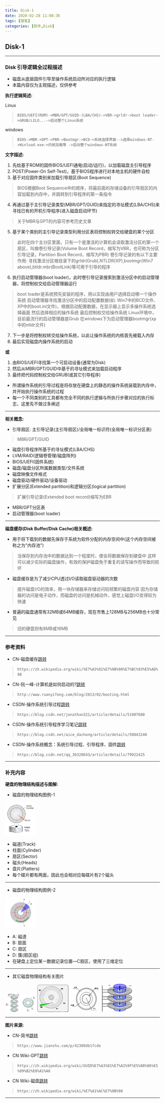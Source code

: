 ```yaml
---
title: Disk-1
date: 2020-02-28 11:08:36
tags: [随笔]
categories: [软件,Disk]
---
```


## Disk-1

---

### Disk 引导逻辑全过程描述

* 磁盘从底层固件引导至操作系统启动所对应的执行逻辑
* 本篇内容仅为主观描述，仅供参考

**执行逻辑简述:**

Linux
> `BIOS/UEFI(ROM)->MBR/GPT/GUID-(LBA/CHS)->VBR->grldr->boot loader->GRUB/LILO...->启动整个Linux系统`

windows
> `BIOS->MBR->DPT->PBR->Bootmgr->BCD->系统选择界面-->选择windows-NT->Winload.exe->内核加载等 ->启动整个windows-NT系统`

**文字描述:**

1. 先给基于ROM的固件BIOS/UEFI通电(启动/运行)，以加载磁盘主引导程序
2. POST(Power-On Self-Test)，基于BIOS程序进行对本地主机的硬件自检
3. 基于对应固件类别来加载引导扇区(Boot Sequence)
> BIOS根据Boot Sequence中的顺序，将最前面的存储设备的引导扇区的内容加载到内存中，并跳转到引导程序的第一条指令

4. 再通过基于主引导记录类型(MBR/GPT/GUID)来指定的寻址模式(LBA/CHS)来寻找已有的开机引导程序(进入磁盘启动环节)
> 关于MBR与GPT的内容可参考历史文章

5. 基于某个类别的主引导记录类型利用分区表将控制权转交给硬盘的某个分区
> 此时在四个主分区里面，只有一个是激活的计算机会读取激活分区的第一个扇区，叫做卷引导记录(Volume Boot Record，缩写为VBR，也可称为分区引导记录，Partition Boot Record，缩写为PBR)
> 卷引导记录的有以下主要作用:
> 寻找激活分区根目录下的grldr(Grub),NTLDR(XP),bootmgr(Win7 above),btldr.mbr(BootLink)等可用于引导的程序

6. 执行启动管理器(boot loader)，此时卷引导记录搜索到激活分区中的启动管理器，将控制权交给启动管理器运行
> boot loader是系统预先安装的程序，用以实现由用户选择启动哪一个操作系统
> 启动管理器寻找激活分区中的启动配置数据(如: Win7中的BCD文件、XP中的boot.ini文件)，根据启动配置数据，在显示器上显示多操作系统选择画面
> 然后选择相应的操作系统
> 最后控制权交给操作系统
> Linux环境中，目前最流行的启动管理器是Grub
> 在windows下为启动管理器bootmgr(xp中的ntldr文件)

7. 下一步是将控制权转交给操作系统，以此让操作系统的内核首先被载入内存
8. 最后实现磁盘内操作系统的启动

**或**

1. 由BIOS/UEFI寻找第一个可启动设备(通常为Disk)
2. 然后从MBR/GPT/GUID中基于的寻址模式来加载启动程序
3. 最终把代码控制权交给GRUB(或其它引导程序)

* 所谓操作系统的引导过程是将存放在硬盘上的静态的操作系统装载到内存中，并开始执行操作系统的过程
* 每一个不同类别的工具都有完全不同的执行逻辑与所执行步骤对应的执行标志，这里先不做过多阐述

---

**相关概念:**

* 引导扇区: 主引导记录(主引导扇区)/全局唯一标识符(全局唯一标识分区表)
> MBR/GPT/GUID
* 磁盘引导程序所基于的寻址模式(LBA/CHS)
* LVM/RAID(逻辑卷管理/磁盘阵列)
* BIOS/UEFI(固件系统)
* 磁盘/磁盘分区所属数据类型/文件系统
* 磁盘映像文件格式
* 磁盘驱动/硬件驱动/设备驱动
* 扩展分区(Extended partition)和逻辑分区(logical partition)
> 扩展引导记录(Extended boot record)缩写为EBR
* MBR/GPT分区表
* 启动管理器(boot loader)

---

**磁盘缓存(Disk Buffer/Disk Cache)相关概述:**

* 用于将下载到的数据先保存于系统为软件分配的内存空间中(这个内存空间被称之为"内存池")
> 当保存到内存池中的数据达到一个程度时，便会将数据保存到硬盘中
> 这样可以减少实际的磁盘操作，有效的保护磁盘免于重复的读写操作而导致的损坏

* 磁盘缓存是为了减少CPU透过I/O读取磁盘驱动器的次数
> 提升磁盘I/O的效率，用一块存储器来存储访问较频繁的磁盘内容
> 因为存储器的访问是电子动作，而磁盘的访问是机械动作，感觉上磁盘I/O变得较为快速

* 普遍的磁盘通常有32MB或64MB缓存，现在市售上128MB与256MB也十分常见
> 旧的硬盘则有8MB或16MB

---

### 参考资料

* CN-磁盘缓存[跳转](https://zh.wikipedia.org/wiki/%E7%A3%81%E7%9B%98%E7%BC%93%E5%AD%98)
> `https://zh.wikipedia.org/wiki/%E7%A3%81%E7%9B%98%E7%BC%93%E5%AD%98`

* CN-阮一峰-计算机是如何启动的?[跳转](http://www.ruanyifeng.com/blog/2013/02/booting.html)
> `http://www.ruanyifeng.com/blog/2013/02/booting.html`

* CSDN-操作系统引导过程[跳转](https://blog.csdn.net/jonathan321/article/details/51987680)
> `https://blog.csdn.net/jonathan321/article/details/51987680`

* CSDN-操作系统引导程序学习笔记[跳转](https://blog.csdn.net/aice_dachong/article/details/50843240)
> `https://blog.csdn.net/aice_dachong/article/details/50843240`

* CSDN-操作系统概念：系统引导过程、引导程序、固件[跳转](https://blog.csdn.net/qq_36328643/article/details/79922425)
> `https://blog.csdn.net/qq_36328643/article/details/79922425`

---

### 补充内容

**硬盘的物理结构描述与图解:**

* 磁盘的物理结构图例-1

<img src="/images/disk-images/磁盘-1.png" width="20%" height="20%">

* 磁道(Track)
* 柱面(Cylinder)
* 扇区(Sector)
* 磁头(Heads)
* 盘片(Platters)
* 每个碟片都有两面，因此也会相对应每碟片有2个磁头

---

* 磁盘的物理结构图例-2

<img src="/images/disk-images/磁盘-6.png" width="20%" height="20%">

* A: 磁道
* B: 扇面
* C: 扇区
* D: 簇(扇区组)
* 在硬盘上定位某一数据记录位置—C扇区，使用了三维定位

---

* 其它磁盘物理结构有关图片

<img src="/images/disk-images/磁盘-2.png" width="20%" height="20%">

<img src="/images/disk-images/磁盘-3.png" width="20%" height="20%">

<img src="/images/disk-images/磁盘-4.png" width="20%" height="20%">

<img src="/images/disk-images/磁盘-5.png" width="20%" height="20%">

---

**图片来源:**

* CN-简书[跳转](https://www.jianshu.com/p/42308db1fcde)
> `https://www.jianshu.com/p/42308db1fcde`

* CN Wiki-GPT[跳转](https://zh.wikipedia.org/wiki/GUID%E7%A3%81%E7%A2%9F%E5%88%86%E5%89%B2%E8%A1%A8)
> `https://zh.wikipedia.org/wiki/GUID%E7%A3%81%E7%A2%9F%E5%88%86%E5%89%B2%E8%A1%A8`

* CN Wiki-磁盘[跳转](https://zh.wikipedia.org/wiki/%E7%A1%AC%E7%9B%98)
> `https://zh.wikipedia.org/wiki/%E7%A1%AC%E7%9B%98`

---



